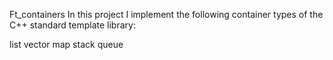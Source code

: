 Ft_containers
In this project I implement the following container types of the C++ standard template library:

list
vector
map
stack
queue
